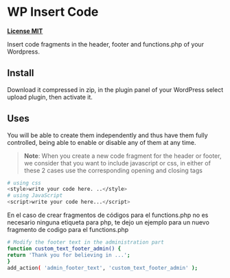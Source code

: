 # WP Insert Code

[**License MIT**](https://github.com/javiervilchezl/wp-insert-code/blob/master/LICENSE)

Insert code fragments in the header, footer and functions.php of your Wordpress.

## Install

Download it compressed in zip, in the plugin panel of your WordPress select upload plugin, then activate it.

## Uses

You will be able to create them independently and thus have them fully controlled, being able to enable or disable any of them at any time.

>**Note**: When you create a new code fragment for the header or footer, we consider that you want to include javascript or css, in either of these 2 cases use the corresponding opening and closing tags

```bash
# using css
<style>write your code here. ..</style>
# using JavaScript
<script>write your code here...</script>
```
En el caso de crear fragmentos de códigos para el functions.php no es necesario ninguna etiqueta para php, te dejo un ejemplo para un nuevo fragmento de codigo para el functions.php

```bash
# Modify the footer text in the administration part
function custom_text_footer_admin() {
return 'Thank you for believing in ...';
}
add_action( 'admin_footer_text', 'custom_text_footer_admin' );
```





